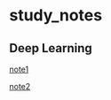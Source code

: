 # study_notes

## Deep Learning

[note1](https://github.com/ty4z2008/Qix/blob/master/dl.md)

[note2](https://github.com/ty4z2008/Qix/blob/master/dl2.md)
